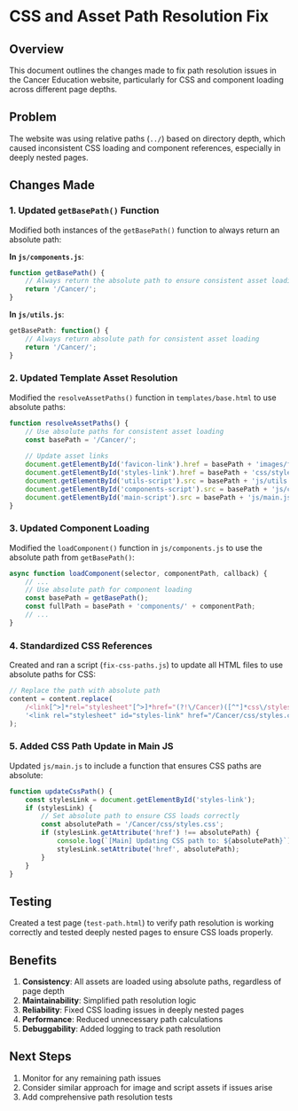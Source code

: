 # CSS and Asset Path Resolution Fix

## Overview
This document outlines the changes made to fix path resolution issues in the Cancer Education website, particularly for CSS and component loading across different page depths.

## Problem
The website was using relative paths (`../`) based on directory depth, which caused inconsistent CSS loading and component references, especially in deeply nested pages.

## Changes Made

### 1. Updated `getBasePath()` Function
Modified both instances of the `getBasePath()` function to always return an absolute path:

**In `js/components.js`**:
```javascript
function getBasePath() {
    // Always return the absolute path to ensure consistent asset loading
    return '/Cancer/';
}
```

**In `js/utils.js`**:
```javascript
getBasePath: function() {
    // Always return absolute path for consistent asset loading
    return '/Cancer/';
}
```

### 2. Updated Template Asset Resolution
Modified the `resolveAssetPaths()` function in `templates/base.html` to use absolute paths:

```javascript
function resolveAssetPaths() {
    // Use absolute paths for consistent asset loading
    const basePath = '/Cancer/';
    
    // Update asset links
    document.getElementById('favicon-link').href = basePath + 'images/favicon.svg';
    document.getElementById('styles-link').href = basePath + 'css/styles.css';
    document.getElementById('utils-script').src = basePath + 'js/utils.js';
    document.getElementById('components-script').src = basePath + 'js/components.js';
    document.getElementById('main-script').src = basePath + 'js/main.js';
}
```

### 3. Updated Component Loading
Modified the `loadComponent()` function in `js/components.js` to use the absolute path from `getBasePath()`:

```javascript
async function loadComponent(selector, componentPath, callback) {
    // ...
    // Use absolute path for component loading
    const basePath = getBasePath();
    const fullPath = basePath + 'components/' + componentPath;
    // ...
}
```

### 4. Standardized CSS References
Created and ran a script (`fix-css-paths.js`) to update all HTML files to use absolute paths for CSS:

```javascript
// Replace the path with absolute path
content = content.replace(
    /<link[^>]*rel="stylesheet"[^>]*href="(?!\/Cancer)([^"]*css\/styles\.css)"([^>]*)>/g,
    '<link rel="stylesheet" id="styles-link" href="/Cancer/css/styles.css"$2>'
);
```

### 5. Added CSS Path Update in Main JS
Updated `js/main.js` to include a function that ensures CSS paths are absolute:

```javascript
function updateCssPath() {
    const stylesLink = document.getElementById('styles-link');
    if (stylesLink) {
        // Set absolute path to ensure CSS loads correctly
        const absolutePath = '/Cancer/css/styles.css';
        if (stylesLink.getAttribute('href') !== absolutePath) {
            console.log(`[Main] Updating CSS path to: ${absolutePath}`);
            stylesLink.setAttribute('href', absolutePath);
        }
    }
}
```

## Testing
Created a test page (`test-path.html`) to verify path resolution is working correctly and tested deeply nested pages to ensure CSS loads properly.

## Benefits
1. **Consistency**: All assets are loaded using absolute paths, regardless of page depth
2. **Maintainability**: Simplified path resolution logic
3. **Reliability**: Fixed CSS loading issues in deeply nested pages
4. **Performance**: Reduced unnecessary path calculations
5. **Debuggability**: Added logging to track path resolution

## Next Steps
1. Monitor for any remaining path issues
2. Consider similar approach for image and script assets if issues arise
3. Add comprehensive path resolution tests 